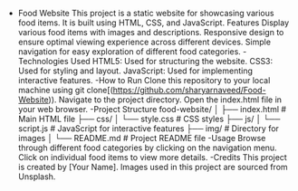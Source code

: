 - Food Website
This project is a static website for showcasing various food items. It is built using HTML, CSS, and JavaScript.
Features
Display various food items with images and descriptions.
Responsive design to ensure optimal viewing experience across different devices.
Simple navigation for easy exploration of different food categories.
-Technologies Used
HTML5: Used for structuring the website.
CSS3: Used for styling and layout.
JavaScript: Used for implementing interactive features.
-How to Run
Clone this repository to your local machine using git clone[(https://github.com/sharyarnaveed/Food-Website)).
Navigate to the project directory.
Open the index.html file in your web browser.
-Project Structure
food-website/
│
├── index.html            # Main HTML file
├── css/
│   └── style.css         # CSS styles
├── js/
│   └── script.js         # JavaScript for interactive features
├── img/                  # Directory for images
│
└── README.md             # Project README file
-Usage
Browse through different food categories by clicking on the navigation menu.
Click on individual food items to view more details.
-Credits
This project is created by [Your Name].
Images used in this project are sourced from Unsplash.

